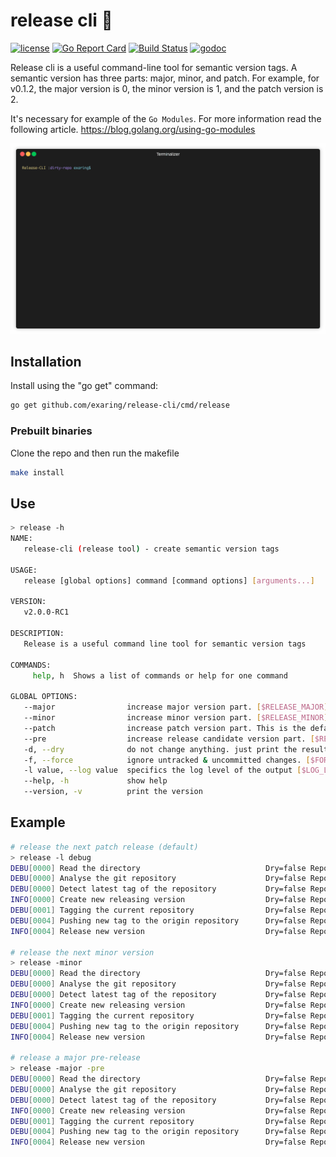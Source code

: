 # release cli 🚀
[![license](https://img.shields.io/badge/license-apache-red.svg?style=flat)](https://raw.githubusercontent.com/github.com/exaring/release-cli/blob/master/LICENSE) 
[![Go Report Card](https://goreportcard.com/badge/github.com/exaring/release-cli)](https://goreportcard.com/report/github.com/exaring/release-cli)
[![Build Status](https://travis-ci.org/exaring/release-cli.svg?branch=master)](https://travis-ci.org/exaring/release-cli)
[![godoc](http://img.shields.io/badge/godoc-reference-blue.svg?style=flat)](https://godoc.org/github.com/exaring/release-cli) 

Release cli is a useful command-line tool for semantic version tags. A semantic version has three parts: major, minor, and patch. For example, 
for v0.1.2, the major version is 0, the minor version is 1, and the patch version is 2. 

It's necessary for example of the `Go Modules`. For more information read the following article. https://blog.golang.org/using-go-modules

<p align="center"><img src="/release_cli.gif?raw=true"/></p>

## Installation 

Install using the "go get" command:

```bash
go get github.com/exaring/release-cli/cmd/release
```

### Prebuilt binaries
Clone the repo and then run the makefile

```bash
make install
```

## Use
```bash
> release -h
NAME:
   release-cli (release tool) - create semantic version tags

USAGE:
   release [global options] command [command options] [arguments...]

VERSION:
   v2.0.0-RC1

DESCRIPTION:
   Release is a useful command line tool for semantic version tags

COMMANDS:
     help, h  Shows a list of commands or help for one command

GLOBAL OPTIONS:
   --major                increase major version part. [$RELEASE_MAJOR]
   --minor                increase minor version part. [$RELEASE_MINOR]
   --patch                increase patch version part. This is the default increased part. [$RELEASE_PATCH]
   --pre                  increase release candidate version part. [$RELEASE_PRE]
   -d, --dry              do not change anything. just print the result. [$DRY_RUN]
   -f, --force            ignore untracked & uncommitted changes. [$FORCE]
   -l value, --log value  specifics the log level of the output [$LOG_LEVEL]
   --help, -h             show help
   --version, -v          print the version
```

## Example
```bash
# release the next patch release (default)
> release -l debug
DEBU[0000] Read the directory                            Dry=false Repository=/tmp/dirty-repo
DEBU[0000] Analyse the git repository                    Dry=false Repository=/tmp/dirty-repo
DEBU[0000] Detect latest tag of the repository           Dry=false Repository=/tmp/dirty-repo Tag=v4.2.1 repository=/tmp/dirty-repo
INFO[0000] Create new releasing version                  Dry=false Repository=/tmp/dirty-repo Tag=v4.2.2
DEBU[0001] Tagging the current repository                Dry=false Repository=/tmp/dirty-repo Version=v4.2.2
DEBU[0004] Pushing new tag to the origin repository      Dry=false Repository=/tmp/dirty-repo Version=v4.2.2
INFO[0004] Release new version                           Dry=false Repository=/tmp/dirty-repo Version=v4.2.2

# release the next minor version
> release -minor
DEBU[0000] Read the directory                            Dry=false Repository=/tmp/dirty-repo
DEBU[0000] Analyse the git repository                    Dry=false Repository=/tmp/dirty-repo
DEBU[0000] Detect latest tag of the repository           Dry=false Repository=/tmp/dirty-repo Tag=v4.2.2 repository=/tmp/dirty-repo
INFO[0000] Create new releasing version                  Dry=false Repository=/tmp/dirty-repo Tag=v4.3.0
DEBU[0001] Tagging the current repository                Dry=false Repository=/tmp/dirty-repo Version=v4.3.0
DEBU[0004] Pushing new tag to the origin repository      Dry=false Repository=/tmp/dirty-repo Version=v4.3.0
INFO[0004] Release new version                           Dry=false Repository=/tmp/dirty-repo Version=v4.3.0

# release a major pre-release
> release -major -pre
DEBU[0000] Read the directory                            Dry=false Repository=/tmp/dirty-repo
DEBU[0000] Analyse the git repository                    Dry=false Repository=/tmp/dirty-repo
DEBU[0000] Detect latest tag of the repository           Dry=false Repository=/tmp/dirty-repo Tag=v4.2.1 repository=/tmp/dirty-repo
INFO[0000] Create new releasing version                  Dry=false Repository=/tmp/dirty-repo Tag=v5.0.0-RC1
DEBU[0001] Tagging the current repository                Dry=false Repository=/tmp/dirty-repo Version=v5.0.0-RC1
DEBU[0004] Pushing new tag to the origin repository      Dry=false Repository=/tmp/dirty-repo Version=v5.0.0-RC1
INFO[0004] Release new version                           Dry=false Repository=/tmp/dirty-repo Version=v5.0.0-RC1
```
